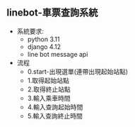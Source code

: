 ## linebot-車票查詢系統

- 系統要求:
    - python 3.11
    - django 4.12
    - line bot message api
- 流程
    - 0.start-出現選單(連帶出現起始站點)
    - 1.取得起始站點
    - 2.取得終止站點
    - 3.輸入乘車時間
    - 4.輸入查詢起始時間
    - 5.輸入查詢終止時間